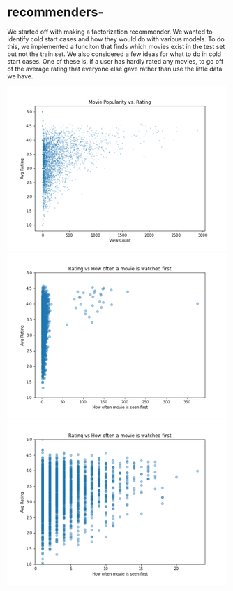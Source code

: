# recommenders-

We started off with making a factorization recommender. We wanted to identify cold start cases and how they would do with various models. To do this, we implemented a funciton that finds which movies exist in the test set but not the train set. We also considered a few ideas for what to do in cold start cases. One of these is, if a user has hardly rated any movies, to go off of the average rating that everyone else gave rather than use the little data we have. 

<img src = "https://github.com/asml09/recommenders-/blob/main/img/popularity_rating.png" > 

<img src = "https://github.com/asml09/recommenders-/blob/main/img/seen_first_rating_all.png" >

<img src = "https://github.com/asml09/recommenders-/blob/main/img/seen_first_rating_minus50.png" >

